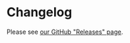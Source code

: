 # Changelog

Please see [our GitHub "Releases" page](https://github.com/turbolinks/turbolinks/releases).
